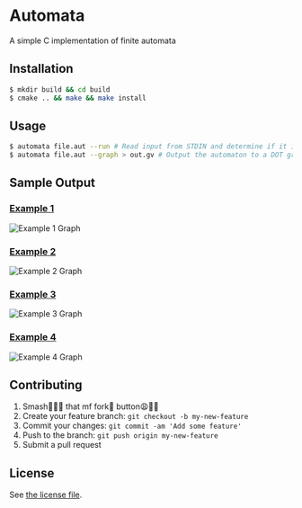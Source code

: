 # Automata

A simple C implementation of finite automata

## Installation

```bash
$ mkdir build && cd build
$ cmake .. && make && make install
```

## Usage

```bash
$ automata file.aut --run # Read input from STDIN and determine if it is accepted
$ automata file.aut --graph > out.gv # Output the automaton to a DOT graph
```

## Sample Output

### [Example 1](./examples/example1.aut)

![Example 1 Graph](./examples/example1.png)

### [Example 2](./examples/example2.aut)

![Example 2 Graph](./examples/example2.png)

### [Example 3](./examples/example3.aut)

![Example 3 Graph](./examples/example3.png)

### [Example 4](./examples/example4.aut)

![Example 4 Graph](./examples/example4.png)

## Contributing

1. Smash:facepunch::facepunch::facepunch: that mf fork:fork_and_knife: button:weary::100::100:
2. Create your feature branch: `git checkout -b my-new-feature`
3. Commit your changes: `git commit -am 'Add some feature'`
4. Push to the branch: `git push origin my-new-feature`
5. Submit a pull request

## License

See [the license file](LICENSE).
